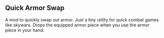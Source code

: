 ## Quick Armor Swap

A mod to quickly swap out armor. Just a tiny utility for quick combat games like skywars. Drops the equipped armor piece when you use the armor piece in your hand.